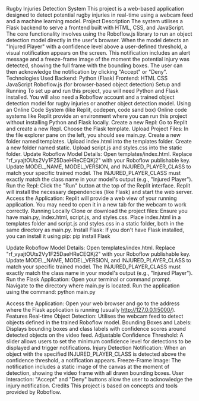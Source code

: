 Rugby Injuries Detection System
This project is a web-based application designed to detect potential rugby injuries in real-time using a webcam feed and a machine learning model.
Project Description
The system utilises a Flask backend to serve a frontend built with HTML, CSS, and JavaScript. The core functionality involves using the Roboflow.js library to run an object detection model directly in the user's browser. When the model detects an "Injured Player" with a confidence level above a user-defined threshold, a visual notification appears on the screen. This notification includes an alert message and a freeze-frame image of the moment the potential injury was detected, showing the full frame with the bounding boxes. The user can then acknowledge the notification by clicking "Accept" or "Deny".
Technologies Used
Backend: Python (Flask)
Frontend:
HTML
CSS
JavaScript
Roboflow.js (for browser-based object detection)
Setup and Running
To set up and run this project, you will need Python and Flask installed. You will also need a Roboflow account and a trained object detection model for rugby injuries or another object detection model.
Using an Online Code System (like Replit, codepen, code sand box)
Online code systems like Replit provide an environment where you can run this project without installing Python and Flask locally.
Create a new Repl: Go to Replit and create a new Repl. Choose the Flask template.
Upload Project Files:
In the file explorer pane on the left, you should see main.py.
Create a new folder named templates. Upload index.html into the templates folder.
Create a new folder named static. Upload script.js and styles.css into the static folder.
Update Roboflow Model Details:
Open templates/index.html.
Replace "rf_vyajtOUts2Vy1F25DaeHReCEQKj2" with your Roboflow publishable key.
Update MODEL_NAME, MODEL_VERSION, and INJURED_PLAYER_CLASS to match your specific trained model. The INJURED_PLAYER_CLASS must exactly match the class name in your model's output (e.g., "Injured Player").
Run the Repl: Click the "Run" button at the top of the Replit interface. Replit will install the necessary dependencies (like Flask) and start the web server.
Access the Application: Replit will provide a web view of your running application. You may need to open it in a new tab for the webcam to work correctly.
Running Locally
Clone or download the project files: Ensure you have main.py, index.html, script.js, and styles.css. Place index.html in a templates folder and script.js and styles.css in a static folder, both in the same directory as main.py.
Install Flask: If you don't have Flask installed, you can install it using pip:
pip install Flask


Update Roboflow Model Details:
Open templates/index.html.
Replace "rf_vyajtOUts2Vy1F25DaeHReCEQKj2" with your Roboflow publishable key.
Update MODEL_NAME, MODEL_VERSION, and INJURED_PLAYER_CLASS to match your specific trained model. The INJURED_PLAYER_CLASS must exactly match the class name in your model's output (e.g., "Injured Player").
Run the Flask Application:
Open your terminal or command prompt.
Navigate to the directory where main.py is located.
Run the application using the command:
python main.py


Access the Application: Open your web browser and go to the address where the Flask application is running (usually http://127.0.0.1:5000/).
Features
Real-time Object Detection: Utilises the webcam feed to detect objects defined in the trained Roboflow model.
Bounding Boxes and Labels: Displays bounding boxes and class labels with confidence scores around detected objects on the video feed.
Adjustable Confidence Threshold: A slider allows users to set the minimum confidence level for detections to be displayed and trigger notifications.
Injury Detection Notification: When an object with the specified INJURED_PLAYER_CLASS is detected above the confidence threshold, a notification appears.
Freeze-Frame Image: The notification includes a static image of the canvas at the moment of detection, showing the video frame with all drawn bounding boxes.
User Interaction: "Accept" and "Deny" buttons allow the user to acknowledge the injury notification.
Credits
This project is based on concepts and tools provided by Roboflow.
